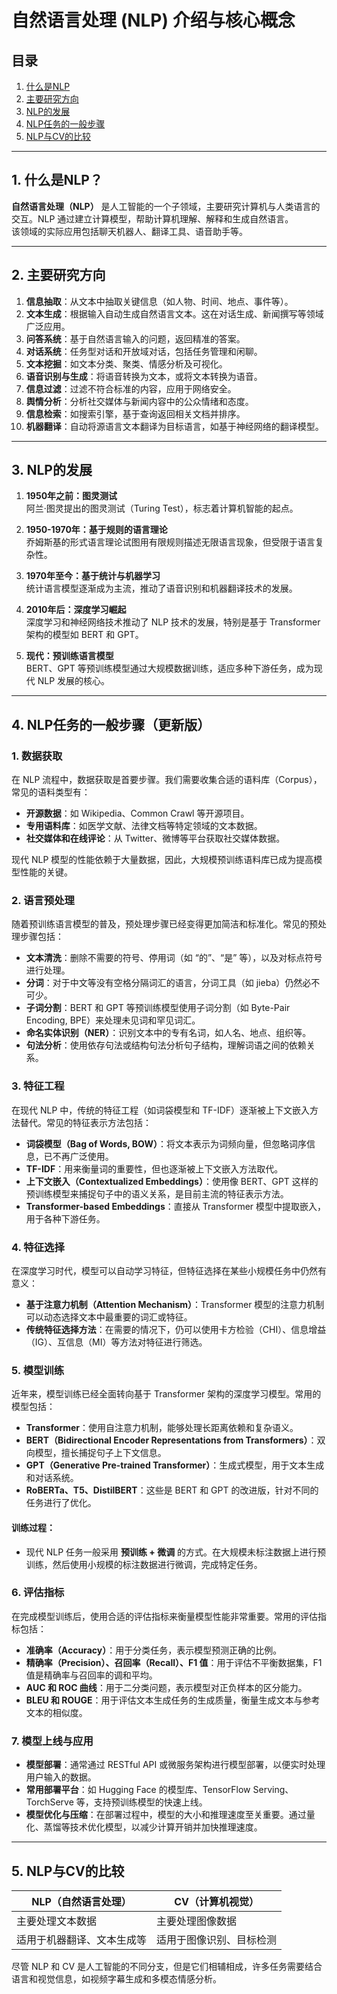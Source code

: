 # 自然语言处理 (NLP) 介绍与核心概念

## 目录

1. [什么是NLP](#1-什么是nlp)
2. [主要研究方向](#2-主要研究方向)
3. [NLP的发展](#3-nlp的发展)
4. [NLP任务的一般步骤](#4-nlp任务的一般步骤)
5. [NLP与CV的比较](#6-nlp与cv的比较)

---

## 1. 什么是NLP？

**自然语言处理（NLP）** 是人工智能的一个子领域，主要研究计算机与人类语言的交互。NLP 通过建立计算模型，帮助计算机理解、解释和生成自然语言。  
该领域的实际应用包括聊天机器人、翻译工具、语音助手等。

---

## 2. 主要研究方向

1. **信息抽取**：从文本中抽取关键信息（如人物、时间、地点、事件等）。
2. **文本生成**：根据输入自动生成自然语言文本。这在对话生成、新闻撰写等领域广泛应用。
3. **问答系统**：基于自然语言输入的问题，返回精准的答案。
4. **对话系统**：任务型对话和开放域对话，包括任务管理和闲聊。
5. **文本挖掘**：如文本分类、聚类、情感分析及可视化。
6. **语音识别与生成**：将语音转换为文本，或将文本转换为语音。
7. **信息过滤**：过滤不符合标准的内容，应用于网络安全。
8. **舆情分析**：分析社交媒体与新闻内容中的公众情绪和态度。
9. **信息检索**：如搜索引擎，基于查询返回相关文档并排序。
10. **机器翻译**：自动将源语言文本翻译为目标语言，如基于神经网络的翻译模型。

---

## 3. NLP的发展

1. **1950年之前：图灵测试**  
   阿兰·图灵提出的图灵测试（Turing Test），标志着计算机智能的起点。
   
2. **1950-1970年：基于规则的语言理论**  
   乔姆斯基的形式语言理论试图用有限规则描述无限语言现象，但受限于语言复杂性。

3. **1970年至今：基于统计与机器学习**  
   统计语言模型逐渐成为主流，推动了语音识别和机器翻译技术的发展。

4. **2010年后：深度学习崛起**  
   深度学习和神经网络技术推动了 NLP 技术的发展，特别是基于 Transformer 架构的模型如 BERT 和 GPT。

5. **现代：预训练语言模型**  
   BERT、GPT 等预训练模型通过大规模数据训练，适应多种下游任务，成为现代 NLP 发展的核心。

---

## 4. NLP任务的一般步骤（更新版）

### 1. 数据获取

在 NLP 流程中，数据获取是首要步骤。我们需要收集合适的语料库（Corpus），常见的语料类型有：

- **开源数据**：如 Wikipedia、Common Crawl 等开源项目。
- **专用语料库**：如医学文献、法律文档等特定领域的文本数据。
- **社交媒体和在线评论**：从 Twitter、微博等平台获取社交媒体数据。

现代 NLP 模型的性能依赖于大量数据，因此，大规模预训练语料库已成为提高模型性能的关键。

### 2. 语言预处理

随着预训练语言模型的普及，预处理步骤已经变得更加简洁和标准化。常见的预处理步骤包括：

- **文本清洗**：删除不需要的符号、停用词（如 “的”、“是” 等），以及对标点符号进行处理。
- **分词**：对于中文等没有空格分隔词汇的语言，分词工具（如 jieba）仍然必不可少。
- **子词分割**：BERT 和 GPT 等预训练模型使用子词分割（如 Byte-Pair Encoding, BPE）来处理未见词和罕见词汇。
- **命名实体识别（NER）**：识别文本中的专有名词，如人名、地点、组织等。
- **句法分析**：使用依存句法或结构句法分析句子结构，理解词语之间的依赖关系。

### 3. 特征工程

在现代 NLP 中，传统的特征工程（如词袋模型和 TF-IDF）逐渐被上下文嵌入方法替代。常见的特征表示方法包括：

- **词袋模型（Bag of Words, BOW）**：将文本表示为词频向量，但忽略词序信息，已不再广泛使用。
- **TF-IDF**：用来衡量词的重要性，但也逐渐被上下文嵌入方法取代。
- **上下文嵌入（Contextualized Embeddings）**：使用像 BERT、GPT 这样的预训练模型来捕捉句子中的语义关系，是目前主流的特征表示方法。
- **Transformer-based Embeddings**：直接从 Transformer 模型中提取嵌入，用于各种下游任务。

### 4. 特征选择

在深度学习时代，模型可以自动学习特征，但特征选择在某些小规模任务中仍然有意义：

- **基于注意力机制（Attention Mechanism）**：Transformer 模型的注意力机制可以动态选择文本中最重要的词汇或特征。
- **传统特征选择方法**：在需要的情况下，仍可以使用卡方检验（CHI）、信息增益（IG）、互信息（MI）等方法对特征进行筛选。

### 5. 模型训练

近年来，模型训练已经全面转向基于 Transformer 架构的深度学习模型。常用的模型包括：

- **Transformer**：使用自注意力机制，能够处理长距离依赖和复杂语义。
- **BERT（Bidirectional Encoder Representations from Transformers）**：双向模型，擅长捕捉句子上下文信息。
- **GPT（Generative Pre-trained Transformer）**：生成式模型，用于文本生成和对话系统。
- **RoBERTa、T5、DistilBERT**：这些是 BERT 和 GPT 的改进版，针对不同的任务进行了优化。

#### 训练过程：

- 现代 NLP 任务一般采用 **预训练 + 微调** 的方式。在大规模未标注数据上进行预训练，然后使用小规模的标注数据进行微调，完成特定任务。

### 6. 评估指标

在完成模型训练后，使用合适的评估指标来衡量模型性能非常重要。常用的评估指标包括：

- **准确率（Accuracy）**：用于分类任务，表示模型预测正确的比例。
- **精确率（Precision）、召回率（Recall）、F1 值**：用于评估不平衡数据集，F1 值是精确率与召回率的调和平均。
- **AUC 和 ROC 曲线**：用于二分类问题，表示模型对正负样本的区分能力。
- **BLEU 和 ROUGE**：用于评估文本生成任务的生成质量，衡量生成文本与参考文本的相似度。

### 7. 模型上线与应用

- **模型部署**：通常通过 RESTful API 或微服务架构进行模型部署，以便实时处理用户输入的数据。
- **常用部署平台**：如 Hugging Face 的模型库、TensorFlow Serving、TorchServe 等，支持预训练模型的快速上线。
- **模型优化与压缩**：在部署过程中，模型的大小和推理速度至关重要。通过量化、蒸馏等技术优化模型，以减少计算开销并加快推理速度。

---

## 5. NLP与CV的比较

| **NLP（自然语言处理）** | **CV（计算机视觉）** |
|------------------------|----------------------|
| 主要处理文本数据         | 主要处理图像数据      |
| 适用于机器翻译、文本生成等 | 适用于图像识别、目标检测 |

尽管 NLP 和 CV 是人工智能的不同分支，但是它们相辅相成，许多任务需要结合语言和视觉信息，如视频字幕生成和多模态情感分析。
